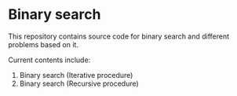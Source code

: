 # Binary search
This repository contains source code for binary search and different problems based on it.

Current contents include:

1. Binary search (Iterative procedure)
2. Binary search (Recursive procedure)